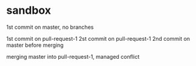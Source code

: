 # sandbox

1st commit on master, no branches

1st commit on pull-request-1
2st commit on pull-request-1
2nd commit on master before merging

merging master into pull-request-1, managed conflict